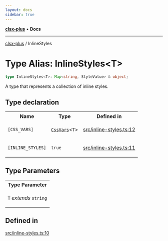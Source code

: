 ```yaml
---
layout: docs
sidebar: true
---
```


[**clsx-plus**](README.md) • **Docs**

---

[clsx-plus](README.md) / InlineStyles

# Type Alias: InlineStyles\<T>

```ts
type InlineStyles<T>: Map<string, StyleValue> & object;
```

A type that represents a collection of inline styles.

## Type declaration

<table>
<tr>
<th>Name</th>
<th>Type</th>
<th>Defined in</th>
</tr>
<tr>
<td>

`[CSS_VARS]`

</td>
<td>

[`CssVars`](TypeAlias.CssVars.md)\<`T`>

</td>
<td>

[src/inline-styles.ts:12](https://github.com/HoodieCollin/clsx-plus/blob/6e1806c1d3df5a0086bcfb605a74045d54bc746a/src/inline-styles.ts#L12)

</td>
</tr>
<tr>
<td>

`[INLINE_STYLES]`

</td>
<td>

`true`

</td>
<td>

[src/inline-styles.ts:11](https://github.com/HoodieCollin/clsx-plus/blob/6e1806c1d3df5a0086bcfb605a74045d54bc746a/src/inline-styles.ts#L11)

</td>
</tr>
</table>

## Type Parameters

<table>
<tr>
<th>Type Parameter</th>
</tr>
<tr>
<td>

`T` _extends_ `string`

</td>
</tr>
</table>

## Defined in

[src/inline-styles.ts:10](https://github.com/HoodieCollin/clsx-plus/blob/6e1806c1d3df5a0086bcfb605a74045d54bc746a/src/inline-styles.ts#L10)
